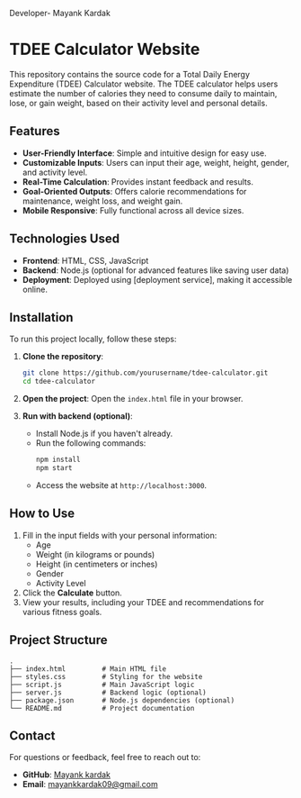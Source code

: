 Developer- Mayank Kardak<br>
# TDEE Calculator Website

This repository contains the source code for a Total Daily Energy Expenditure (TDEE) Calculator website. The TDEE calculator helps users estimate the number of calories they need to consume daily to maintain, lose, or gain weight, based on their activity level and personal details.

## Features
- **User-Friendly Interface**: Simple and intuitive design for easy use.
- **Customizable Inputs**: Users can input their age, weight, height, gender, and activity level.
- **Real-Time Calculation**: Provides instant feedback and results.
- **Goal-Oriented Outputs**: Offers calorie recommendations for maintenance, weight loss, and weight gain.
- **Mobile Responsive**: Fully functional across all device sizes.

## Technologies Used
- **Frontend**: HTML, CSS, JavaScript
- **Backend**: Node.js (optional for advanced features like saving user data)
- **Deployment**: Deployed using [deployment service], making it accessible online.

## Installation
To run this project locally, follow these steps:

1. **Clone the repository**:
   ```bash
   git clone https://github.com/yourusername/tdee-calculator.git
   cd tdee-calculator
   ```

2. **Open the project**:
   Open the `index.html` file in your browser.

3. **Run with backend (optional)**:
   - Install Node.js if you haven't already.
   - Run the following commands:
     ```bash
     npm install
     npm start
     ```
   - Access the website at `http://localhost:3000`.

## How to Use
1. Fill in the input fields with your personal information:
   - Age
   - Weight (in kilograms or pounds)
   - Height (in centimeters or inches)
   - Gender
   - Activity Level
2. Click the **Calculate** button.
3. View your results, including your TDEE and recommendations for various fitness goals.

## Project Structure
```
.
├── index.html         # Main HTML file
├── styles.css         # Styling for the website
├── script.js          # Main JavaScript logic
├── server.js          # Backend logic (optional)
├── package.json       # Node.js dependencies (optional)
└── README.md          # Project documentation
```



## Contact
For questions or feedback, feel free to reach out to:
- **GitHub**: [Mayank kardak](https://github.com/Mayankkardak)
- **Email**: mayankkardak09@gmail.com
